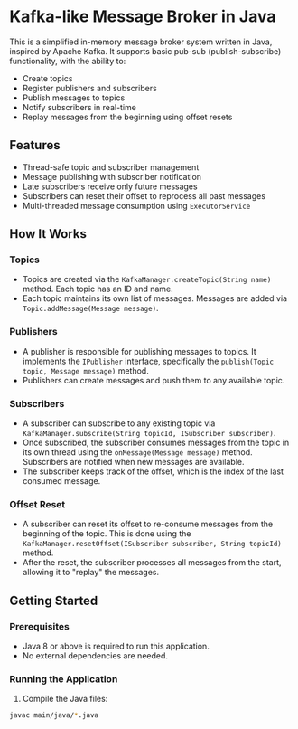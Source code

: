 # Kafka-like Message Broker in Java

This is a simplified in-memory message broker system written in Java, inspired by Apache Kafka. It supports basic pub-sub (publish-subscribe) functionality, with the ability to:

- Create topics
- Register publishers and subscribers
- Publish messages to topics
- Notify subscribers in real-time
- Replay messages from the beginning using offset resets

## Features

- Thread-safe topic and subscriber management
- Message publishing with subscriber notification
- Late subscribers receive only future messages
- Subscribers can reset their offset to reprocess all past messages
- Multi-threaded message consumption using `ExecutorService`

## How It Works

### Topics
- Topics are created via the `KafkaManager.createTopic(String name)` method. Each topic has an ID and name.
- Each topic maintains its own list of messages. Messages are added via `Topic.addMessage(Message message)`.

### Publishers
- A publisher is responsible for publishing messages to topics. It implements the `IPublisher` interface, specifically the `publish(Topic topic, Message message)` method.
- Publishers can create messages and push them to any available topic.

### Subscribers
- A subscriber can subscribe to any existing topic via `KafkaManager.subscribe(String topicId, ISubscriber subscriber)`.
- Once subscribed, the subscriber consumes messages from the topic in its own thread using the `onMessage(Message message)` method. Subscribers are notified when new messages are available.
- The subscriber keeps track of the offset, which is the index of the last consumed message.

### Offset Reset
- A subscriber can reset its offset to re-consume messages from the beginning of the topic. This is done using the `KafkaManager.resetOffset(ISubscriber subscriber, String topicId)` method.
- After the reset, the subscriber processes all messages from the start, allowing it to "replay" the messages.

## Getting Started

### Prerequisites
- Java 8 or above is required to run this application.
- No external dependencies are needed.

### Running the Application

1. Compile the Java files:

```bash
javac main/java/*.java
